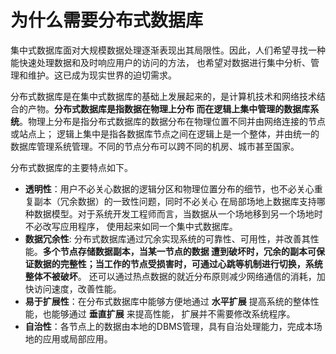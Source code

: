 为什么需要分布式数据库
====================================================================
集中式数据库面对大规模数据处理逐渐表现出其局限性。因此，人们希望寻找一种能快速处理数据和及时响应用户的访问的方法，
也希望对数据进行集中分析、管理和维护。这已成为现实世界的迫切需求。

分布式数据库是在集中式数据库的基础上发展起来的，是计算机技术和网络技术结合的产物。**分布式数据库是指数据在物理上分布
而在逻辑上集中管理的数据库系统**。物理上分布是指分布式数据库的数据分布在物理位置不同并由网络连接的节点或站点上；
逻辑上集中是指各数据库节点之间在逻辑上是一个整体，并由统一的数据库管理系统管理。不同的节点分布可以跨不同的机房、城市甚至国家。

分布式数据库的主要特点如下。
+ **透明性**：用户不必关心数据的逻辑分区和物理位置分布的细节，也不必关心重复副本（冗余数据）的一致性问题，同时不必关心
在局部场地上数据库支持哪种数据模型。对于系统开发工程师而言，当数据从一个场地移到另一个场地时不必改写应用程序，
使用起来如同一个集中式数据库。
+ **数据冗余性**: 分布式数据库通过冗余实现系统的可靠性、可用性，并改善其性能。**多个节点存储数据副本，当某一节点的数据
遭到破坏时，冗余的副本可保证数据的完整性；当工作的节点受损害时，可通过心跳等机制进行切换，系统整体不被破坏**。
还可以通过热点数据的就近分布原则减少网络通信的消耗，加快访问速度，改善性能。
+ **易于扩展性**：在分布式数据库中能够方便地通过 **水平扩展** 提高系统的整体性能，也能够通过 **垂直扩展** 来提高性能，
扩展并不需要修改系统程序。
+ **自治性**：各节点上的数据由本地的DBMS管理，具有自治处理能力，完成本场地的应用或局部应用。


